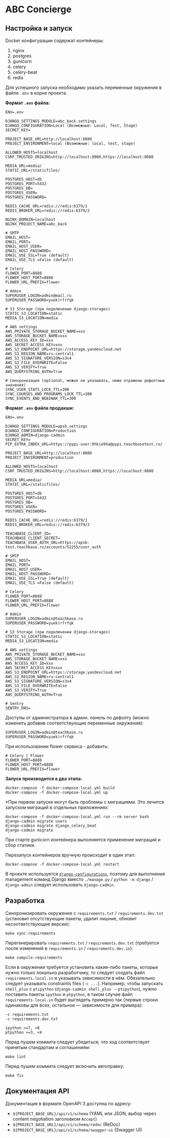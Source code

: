 # ABC Concierge

## Настройка и запуск

Docker конфигурации содержат контейнеры:
  1. nginx
  2. postgres
  3. gunicorn
  4. celery
  5. celery-beat
  6. redis

Для успешного запуска необходимо указать переменные окружения в файле `.env` в корне проекта.

**Формат `.env` файла:**

```dotenv
ENV=.env

DJANGO_SETTINGS_MODULE=abc_back.settings
DJANGO_CONFIGURATION=Local (Возможные: Local, Test, Stage)
SECRET_KEY=

PROJECT_BASE_URL=http://localhost:8080
PROJECT_ENVIRONMENT=local (Возможные: local, test, stage)

ALLOWED_HOSTS=localhost
CSRF_TRUSTED_ORIGINS=http://localhost:8080,https://localhost:8080

MEDIA_URL=media/
STATIC_URL=/staticfiles/

POSTGRES_HOST=db
POSTGRES_PORT=5432
POSTGRES_DB=
POSTGRES_USER=
POSTGRES_PASSWORD=

REDIS_CACHE_URL=redis://redis:6379/1
REDIS_BROKER_URL=redis://redis:6379/2

NGINX_DOMAIN=localhost
NGINX_PROJECT_NAME=abc_back

# SMTP
EMAIL_HOST=
EMAIL_PORT=
EMAIL_HOST_USER=
EMAIL_HOST_PASSWORD=
EMAIL_USE_SSL=True (default)
EMAIL_USE_TLS =False (default)

# Celery
FLOWER_PORT=8888
FLOWER_HOST_PORT=8888
FLOWER_URL_PREFIX=flower

# Admin
SUPERUSER_LOGIN=admin@mail.ru
SUPERUSER_PASSWORD=yuek)rfrfqk

# S3 Storage (при подключении django-storages)
STATIC_S3_LOCATION=static
MEDIA_S3_LOCATION=media

# AWS settings
AWS_PRIVATE_STORAGE_BUCKET_NAME=xxx
AWS_STORAGE_BUCKET_NAME=xxx
AWS_ACCESS_KEY_ID=xxx
AWS_SECRET_ACCESS_KEY=xxx
AWS_S3_ENDPOINT_URL=https://storage.yandexcloud.net
AWS_S3_REGION_NAME=ru-central1
AWS_S3_SIGNATURE_VERSION=s3v4
AWS_S3_FILE_OVERWRITE=False
AWS_S3_VERIFY=True
AWS_QUERYSTRING_AUTH=True

# Синхронизация (optional, можно не указывать, ниже отражены дефолтные значения)
SYNC_USER_STATS_LOCK_TTL=300
SYNC_COURSES_AND_PROGRAMS_LOCK_TTL=300
SYNC_EVENTS_AND_WEBINAR_TTL=300
```

**Формат `.env` файла продакшн:**

```dotenv
ENV=.env

DJANGO_SETTINGS_MODULE=apsb.settings
DJANGO_CONFIGURATION=Production
DJANGO_ADMIN=django-cadmin
SECRET_KEY=
PIP_EXTRA_INDEX_URL=https://pypi-user:Ohkie9Xa@pypi.teachbasetest.ru/

PROJECT_BASE_URL=http://localhost:8080
PROJECT_ENVIRONMENT=production

ALLOWED_HOSTS=localhost
CSRF_TRUSTED_ORIGINS=http://localhost:8080,https://localhost:8080

MEDIA_URL=media/
STATIC_URL=/staticfiles/

POSTGRES_HOST=db
POSTGRES_PORT=5432
POSTGRES_DB=
POSTGRES_USER=
POSTGRES_PASSWORD=

REDIS_CACHE_URL=redis://redis:6379/1
REDIS_BROKER_URL=redis://redis:6379/2

TEACHBASE_CLIENT_ID=
TEACHBASE_CLIENT_SECRET=
TEACHBASE_USER_AUTH_URL=https://apsb-test.teachbase.ru/accounts/52255/user_auth

# SMTP
EMAIL_HOST=
EMAIL_PORT=
EMAIL_HOST_USER=
EMAIL_HOST_PASSWORD=
EMAIL_USE_SSL=True (default)
EMAIL_USE_TLS =False (default)

# Celery
FLOWER_PORT=8888
FLOWER_HOST_PORT=8888
FLOWER_URL_PREFIX=flower

# Admin
SUPERUSER_LOGIN=admin@teachbase.ru
SUPERUSER_PASSWORD=yuek)rfrfqk

# S3 Storage (при подключении django-storages)
STATIC_S3_LOCATION=static
MEDIA_S3_LOCATION=media

# AWS settings
AWS_PRIVATE_STORAGE_BUCKET_NAME=xxx
AWS_STORAGE_BUCKET_NAME=xxx
AWS_ACCESS_KEY_ID=xxx
AWS_SECRET_ACCESS_KEY=xxx
AWS_S3_ENDPOINT_URL=https://storage.yandexcloud.net
AWS_S3_REGION_NAME=ru-central1
AWS_S3_SIGNATURE_VERSION=s3v4
AWS_S3_FILE_OVERWRITE=False
AWS_S3_VERIFY=True
AWS_QUERYSTRING_AUTH=True

# Sentry
SENTRY_DNS=
```

Доступы от администратора в админ. панель по дефолту (можно изменить добавив соответствующие переменные окружения):
```dotenv
SUPERUSER_LOGIN=admin@teachbase.ru
SUPERUSER_PASSWORD=yuek)rfrfqk
```

При использовании flower сервиса - добавить:
```dotenv
# Celery | Flower
FLOWER_PORT=8888
FLOWER_HOST_PORT=8888
FLOWER_URL_PREFIX=flower
```
**Запуск производится в два этапа:**

```
docker-compose -f docker-compose-local.yml build
docker-compose -f docker-compose-local.yml up
```

*При первом запуске могут быть проблемы с миграциями. Это лечится запуском миграций в отдельных приложениях:

```
docker-compose -f docker-compose-local.yml run --rm server bash
django-cadmin migrate users
django-cadmin migrate django_celery_beat
django-cadmin migrate
```

При старте gunicorn контейнера выполняется применение миграций и сбор статики.

Перезапуск контейнеров вручную происходит в один этап:

```
docker-compose -f docker-compose-local.yml restart
```

В проекте используется [`django-configurations`](https://django-configurations.readthedocs.io/en/latest/), поэтому для выполнения management команд Django вместо `./manage.py` / `python -m django` / `django-admin` следует использовать `django-cadmin`.

## Разработка

Синхронизировать окружение с `requirements.txt` / `requirements.dev.txt` (установит отсутствующие пакеты, удалит лишние, обновит несоответствующие версии):

```shell
make sync-requirements
```

Перегенерировать `requirements.txt` / `requirements.dev.txt` (требуется после изменений в `requirements.in` / `requirements.dev.in`):

```shell
make compile-requirements
```

Если в окружении требуется установить какие-либо пакеты, которые нужно только локально разработчику, то следует создать файл `requirements.local.in` и указывать зависимости в нём. Обязательно следует указывать constraints files (`-c ...`). Например, чтобы запускать `shell_plus` c `ptipython` (`django-cadmin shell_plus --ptipython`), нужно поставить пакеты `ipython` и `ptpython`, в таком случае файл `requirements.local.in` будет выглядеть примерно так (первые строки одинаковы для всех, остальное — зависимости для примера):

```
-c requirements.txt
-c requirements.dev.txt

ipython >=7, <8
ptpython >=3, <4
```

Перед пушем коммита следует убедиться, что код соответствует принятым стандартам и соглашениям:

```shell
make lint
```

Перед пушем коммита следует включить автоправку:

```shell
make fix
```

## Документация API

Документация в формате OpenAPI 3 доступна по адресу:

* `${PROJECT_BASE_URL}/api/v1/schema` (YAML или JSON, выбор через content negotiation заголовком `Accept`)
* `${PROJECT_BASE_URL}/api/v1/schema/redoc` (ReDoc)
* `${PROJECT_BASE_URL}/api/v1/schema/swagger-ui` (Swagger UI)
